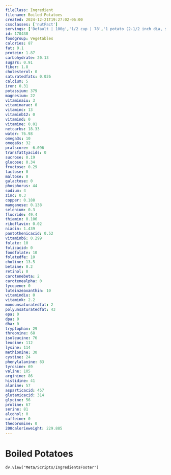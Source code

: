 ```yaml
---
fileClass: Ingredient
filename: Boiled Potatoes
created: 2024-12-21T19:27:02-06:00
cssclasses: ['nutFact']
servings: ['Default | 100g','1/2 cup | 78','1 potato (2-1/2 inch dia, sphere) | 136']
id: 170438
foodgroup: Vegetables
calories: 87
fat: 0.1
protein: 1.87
carbohydrate: 20.13
sugars: 0.91
fiber: 1.8
cholesterol: 0
saturatedfats: 0.026
calcium: 5
iron: 0.31
potassium: 379
magnesium: 22
vitaminaiu: 3
vitaminarae: 0
vitaminc: 13
vitaminb12: 0
vitamind: 0
vitamine: 0.01
netcarbs: 18.33
water: 76.98
omega3s: 10
omega6s: 32
pralscore: -6.096
transfattyacids: 0
sucrose: 0.19
glucose: 0.34
fructose: 0.29
lactose: 0
maltose: 0
galactose: 0
phosphorus: 44
sodium: 4
zinc: 0.3
copper: 0.188
manganese: 0.138
selenium: 0.3
fluoride: 49.4
thiamin: 0.106
riboflavin: 0.02
niacin: 1.439
pantothenicacid: 0.52
vitaminb6: 0.299
folate: 10
folicacid: 0
foodfolate: 10
folatedfe: 10
choline: 13.5
betaine: 0.2
retinol: 0
carotenebeta: 2
carotenealpha: 0
lycopene: 0
luteinzeaxanthin: 10
vitamindiu: 0
vitamink: 2.2
monounsaturatedfat: 2
polyunsaturatedfat: 43
epa: 0
dpa: 0
dha: 0
tryptophan: 29
threonine: 68
isoleucine: 76
leucine: 112
lysine: 114
methionine: 30
cystine: 24
phenylalanine: 83
tyrosine: 69
valine: 105
arginine: 86
histidine: 41
alanine: 57
asparticacid: 457
glutamicacid: 314
glycine: 56
proline: 67
serine: 81
alcohol: 0
caffeine: 0
theobromine: 0
200calorieweight: 229.885
---
```


# Boiled Potatoes

```dataviewjs
dv.view("Meta/Scripts/IngredientsFooter")
```
